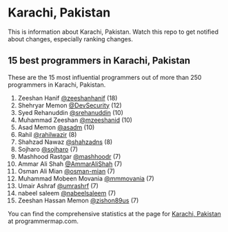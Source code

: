 Karachi, Pakistan
================================================================================
This is information about Karachi, Pakistan. Watch this repo to get notified about changes, especially ranking changes.

15 best programmers in Karachi, Pakistan
--------------------------------------------------------------------------------
These are the 15 most influential programmers out of more than 250 programmers in Karachi, Pakistan.

1. Zeeshan Hanif [@zeeshanhanif](https://github.com/zeeshanhanif) (18)
2. Shehryar Memon [@DevSecurity](https://github.com/DevSecurity) (12)
3. Syed Rehanuddin [@srehanuddin](https://github.com/srehanuddin) (10)
4. Muhammad Zeeshan [@mzeeshanid](https://github.com/mzeeshanid) (10)
5. Asad Memon [@asadm](https://github.com/asadm) (10)
6. Rahil [@rahilwazir](https://github.com/rahilwazir) (8)
7. Shahzad Nawaz [@shahzadns](https://github.com/shahzadns) (8)
8. Sojharo [@sojharo](https://github.com/sojharo) (7)
9. Mashhood Rastgar [@mashhoodr](https://github.com/mashhoodr) (7)
10. Ammar Ali Shah [@AmmarAliShah](https://github.com/AmmarAliShah) (7)
11. Osman Ali Mian [@osman-mian](https://github.com/osman-mian) (7)
12. Muhammad Mobeen Movania [@mmmovania](https://github.com/mmmovania) (7)
13. Umair Ashraf [@umrashrf](https://github.com/umrashrf) (7)
14. nabeel saleem [@nabeelsaleem](https://github.com/nabeelsaleem) (7)
15. Zeeshan Hassan Memon [@zishon89us](https://github.com/zishon89us) (7)

You can find the comprehensive statistics at the page for [Karachi, Pakistan](http://programmermap.com/area/karachi-pakistan) at programmermap.com.